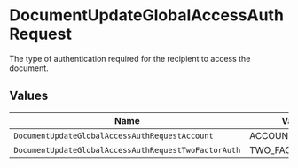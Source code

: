 # DocumentUpdateGlobalAccessAuthRequest

The type of authentication required for the recipient to access the document.


## Values

| Name                                                 | Value                                                |
| ---------------------------------------------------- | ---------------------------------------------------- |
| `DocumentUpdateGlobalAccessAuthRequestAccount`       | ACCOUNT                                              |
| `DocumentUpdateGlobalAccessAuthRequestTwoFactorAuth` | TWO_FACTOR_AUTH                                      |